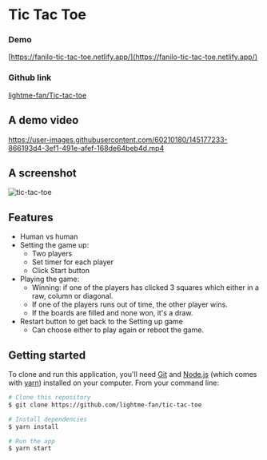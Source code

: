 # Tic Tac Toe

### Demo

[https://fanilo-tic-tac-toe.netlify.app/](https://fanilo-tic-tac-toe.netlify.app/)

### Github link

[lightme-fan/Tic-tac-toe](https://github.com/lightme-fan/tic-tac-toe)

## A demo video
https://user-images.githubusercontent.com/60210180/145177233-866193d4-3ef1-491e-afef-168de64beb4d.mp4

## A screenshot
![tic-tac-toe](https://user-images.githubusercontent.com/60210180/145177455-3c270c44-2bf1-4559-a028-9a2141485774.png)


## Features
- Human vs human
- Setting the game up:
  - Two players
  - Set timer for each player
  - Click Start button
- Playing the game:
  - Winning: if one of the players has clicked 3 squares which either in a raw, column or diagonal.
  - If one of the players runs out of time, the other player wins.
  - If the boards are filled and none won, it's a draw.
- Restart button to get back to the Setting up game
  - Can choose either to play again or reboot the game.

## Getting started

To clone and run this application, you'll need [Git](https://git-scm.com) and [Node.js](https://nodejs.org/en/download/) (which comes with [yarn](https://yarnpkg.com/)) installed on your computer. From your command line:

```bash
# Clone this repository
$ git clone https://github.com/lightme-fan/tic-tac-toe

# Install dependencies
$ yarn install

# Run the app
$ yarn start
```
